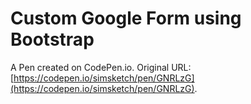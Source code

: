 # Custom Google Form using Bootstrap

A Pen created on CodePen.io. Original URL: [https://codepen.io/simsketch/pen/GNRLzG](https://codepen.io/simsketch/pen/GNRLzG).

